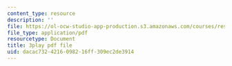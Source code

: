 ```yaml
---
content_type: resource
description: ''
file: https://ol-ocw-studio-app-production.s3.amazonaws.com/courses/res-6-012-introduction-to-probability-spring-2018/dacac7324216098216ff309ec2de3914_Yh5bR7X3ch8.pdf
file_type: application/pdf
resourcetype: Document
title: 3play pdf file
uid: dacac732-4216-0982-16ff-309ec2de3914
---
```

